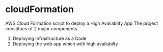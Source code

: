 # cloudFormation

AWS Cloud Formation script to deploy a High Availabilty App
The project constitues of 2 major components. 
  1) Deploying Infrastructure as a Code
  2) Deploying the web app which with high availabilty
